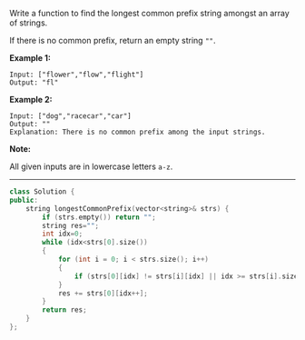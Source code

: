 Write a function to find the longest common prefix string amongst an array of strings.

If there is no common prefix, return an empty string `""`.

**Example 1:**

```
Input: ["flower","flow","flight"]
Output: "fl"
```

**Example 2:**

```
Input: ["dog","racecar","car"]
Output: ""
Explanation: There is no common prefix among the input strings.
```

**Note:**

All given inputs are in lowercase letters `a-z`.

---

```cpp
class Solution {
public:
    string longestCommonPrefix(vector<string>& strs) {
        if (strs.empty()) return "";
        string res="";
        int idx=0;
        while (idx<strs[0].size())
        {
            for (int i = 0; i < strs.size(); i++)
            {
                if (strs[0][idx] != strs[i][idx] || idx >= strs[i].size()) return res;
            }
            res += strs[0][idx++];
        }
        return res;
    }
};
```

